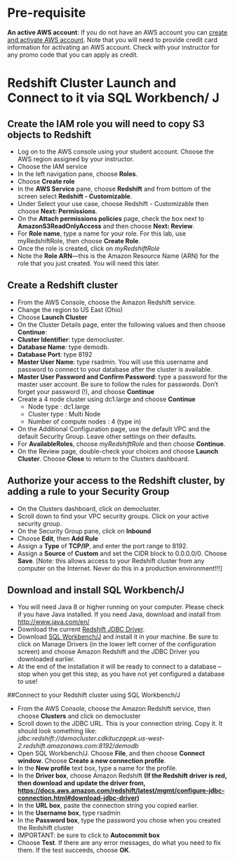 # Pre-requisite

**An active AWS account**: If you do not have an AWS account you can [create and activate AWS account](https://aws.amazon.com/premiumsupport/knowledge-center/create-and-activate-aws-account/). Note that you will need to provide credit card information for activating an AWS account.  Check with your instructor for any promo code that you can apply as credit.


# Redshift Cluster Launch and Connect to it via SQL Workbench/ J

## Create the IAM role you will need to copy S3 objects to Redshift
* Log on to the AWS console using your student account. Choose the AWS region assigned by your instructor.
* Choose the IAM service
* In the left navigation pane, choose **Roles**. 
* Choose **Create role**
* In the **AWS Service** pane, choose **Redshift** and from bottom of the screen select **Redshift - Customizable**. 
* Under Select your use case, choose Redshift - Customizable then choose **Next: Permissions**. 
* On the **Attach permissions policies** page, check the box next to **AmazonS3ReadOnlyAccess** and then choose **Next: Review**. 
* For **Role name**, type a name for your role. For this lab, use myRedshiftRole, then choose **Create Role**. 
* Once the role is created, click on *myRedshiftRole*
* Note the **Role ARN**—this is the Amazon Resource Name (ARN) for the role that you just created. You will need this later.


## Create a Redshift cluster
* From the AWS Console, choose the Amazon Redshift service.
* Change the region to US East (Ohio)
* Choose **Launch Cluster**
* On the Cluster Details page, enter the following values and then choose **Continue**: 
* **Cluster Identifier**: type democluster. 
* **Database Name**: type demodb. 
* **Database Port**: type 8192
* **Master User Name**: type rsadmin. You will use this username and password to connect to your database after the cluster is available. 
* **Master User Password and Confirm Password**: type a password for the master user account. Be sure to follow the rules for passwords. Don’t forget your password (!), and choose **Continue**
* Create a 4 node cluster using dc1.large 	and choose **Continue**
  * Node type : dc1.large
  * Cluster type : Multi Node
  * Number of compute nodes : 4 (type in)
* On the Additional Configuration page, use the default VPC and the default Security Group. Leave other settings on their defaults.
* For **AvailableRoles**, choose *myRedshiftRole* and then choose **Continue**. 
* On the Review page, double-check your choices and choose **Launch Cluster**. Choose **Close** to return to the Clusters dashboard.

## Authorize your access to the Redshift cluster, by adding a rule to your Security Group
* On the Clusters dashboard, click on democluster.
* Scroll down to find your VPC security groups. Click on your active security group.
* On the Security Group pane, click on **Inbound**
* Choose **Edit**, then **Add Rule**
* Assign a **Type** of **TCP/IP**, and enter the port range to 8192.
* Assign a **Source** of **Custom** and set the CIDR block to 0.0.0.0/0. Choose **Save**. [Note: this allows access to your Redshift cluster from any computer on the Internet. Never do this in a production environment!!!]

## Download and install SQL Workbench/J
* You will need Java 8 or higher running on your computer. Please check if you have Java installed. If you need Java, download and install from http://www.java.com/en/ 
* Download the current [Redshift JDBC Driver](https://s3.amazonaws.com/redshift-downloads/drivers/RedshiftJDBC42-1.2.10.1009.jar). 
* Download [SQL Workbench/J]( http://www.sql-workbench.net/downloads.html) and install it in your machine. Be sure to click on Manage Drivers (in the lower left corner of the configuration screen) and choose Amazon Redshift and the JDBC Driver you downloaded earlier.
* At the end of the installation it will be ready to connect to a database – stop when you get this step, as you have not yet configured a database to use!


##Connect to your Redshift cluster using SQL Workbench/J
* From the AWS Console, choose the Amazon Redshift service, then choose **Clusters** and click on democluster
* Scroll down to the JDBC URL. This is your connection string. Copy it. It should look something like:  _jdbc:redshift://democluster.cdkituczqepk.us-west-2.redshift.amazonaws.com:8192/demodb_
* Open SQL Workbench/J. Choose **File**, and then choose **Connect window**. Choose **Create a new connection profile**. 
* In the **New profile** text box, type a name for the profile. 
* In the **Driver box**, choose Amazon Redshift __(If the Redshift driver is red, then download and update the driver from, https://docs.aws.amazon.com/redshift/latest/mgmt/configure-jdbc-connection.html#download-jdbc-driver)__
* In the **URL box**, paste the connection string you copied earlier.
* In the **Username box**, type rsadmin
* In the **Password box**, type the password you chose when you created the Redshift cluster
* IMPORTANT: be sure to click to **Autocommit box**
* Choose **Test**. If there are any error messages, do what you need to fix them. If the test succeeds, choose **OK**.
